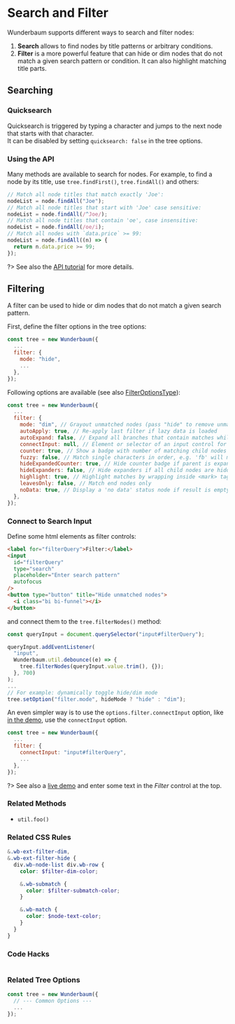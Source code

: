 # Search and Filter

Wunderbaum supports different ways to search and filter nodes:

1. **Search** allows to find nodes by title patterns or arbitrary conditions.
2. **Filter** is a more powerful feature that can hide or dim nodes that do not
   match a given search pattern or condition. It can also highlight matching
   title parts.

## Searching

### Quicksearch

Quicksearch is triggered by typing a character and jumps to the next node that
starts with that character. <br>
It can be disabled by setting `quicksearch: false` in the tree options.

### Using the API

Many methods are available to search for nodes. For example, to find a node by
its title, use `tree.findFirst()`, `tree.findAll()` and others:

```js
// Match all node titles that match exactly 'Joe':
nodeList = node.findAll("Joe");
// Match all node titles that start with 'Joe' case sensitive:
nodeList = node.findAll(/^Joe/);
// Match all node titles that contain 'oe', case insensitive:
nodeList = node.findAll(/oe/i);
// Match all nodes with `data.price` >= 99:
nodeList = node.findAll((n) => {
  return n.data.price >= 99;
});
```

?> See also the [API tutorial](tutorial/tutorial_api) for more details.

## Filtering

A filter can be used to hide or dim nodes that do not match a given search pattern.

First, define the filter options in the tree options:

```js
const tree = new Wunderbaum({
  ...
  filter: {
    mode: "hide",
    ...
  },
});
```

Following options are available (see also
[FilterOptionsType](https://mar10.github.io/wunderbaum/api/types/types.FilterOptionsType.html)):

```js
const tree = new Wunderbaum({
  ...
  filter: {
    mode: "dim", // Grayout unmatched nodes (pass "hide" to remove unmatched node instead)
    autoApply: true, // Re-apply last filter if lazy data is loaded
    autoExpand: false, // Expand all branches that contain matches while filtered
    connectInput: null, // Element or selector of an input control for filter query strings
    counter: true, // Show a badge with number of matching child nodes near parent icons
    fuzzy: false, // Match single characters in order, e.g. 'fb' will match 'FooBar'
    hideExpandedCounter: true, // Hide counter badge if parent is expanded
    hideExpanders: false, // Hide expanders if all child nodes are hidden by filter
    highlight: true, // Highlight matches by wrapping inside <mark> tags
    leavesOnly: false, // Match end nodes only
    noData: true, // Display a 'no data' status node if result is empty
  },
});
```

### Connect to Search Input

Define some html elements as filter controls:

```html
<label for="filterQuery">Filter:</label>
<input
  id="filterQuery"
  type="search"
  placeholder="Enter search pattern"
  autofocus
/>
<button type="button" title="Hide unmatched nodes">
  <i class="bi bi-funnel"></i>
</button>
```

and connect them to the `tree.filterNodes()` method:

```js
const queryInput = document.querySelector("input#filterQuery");

queryInput.addEventListener(
  "input",
  Wunderbaum.util.debounce((e) => {
    tree.filterNodes(queryInput.value.trim(), {});
  }, 700)
);
...
// For example: dynamically toggle hide/dim mode
tree.setOption("filter.mode", hideMode ? "hide" : "dim");
```

An even simpler way is to use the `options.filter.connectInput` option, like
[in the demo](https://mar10.github.io/wunderbaum/demo/#demo-plain),
use the `connectInput` option.

```js
const tree = new Wunderbaum({
  ...
  filter: {
    connectInput: "input#filterQuery",
    ...
  },
});
```

?> See also a [live demo](https://mar10.github.io/wunderbaum/demo/#demo-plain)
and enter some text in the _Filter_ control at the top.

### Related Methods

- `util.foo()`

### Related CSS Rules

```scss
&.wb-ext-filter-dim,
&.wb-ext-filter-hide {
  div.wb-node-list div.wb-row {
    color: $filter-dim-color;

    &.wb-submatch {
      color: $filter-submatch-color;
    }

    &.wb-match {
      color: $node-text-color;
    }
  }
}
```

### Code Hacks

```js

```

### Related Tree Options

```js
const tree = new Wunderbaum({
  // --- Common Options ---
  ...
});
```

